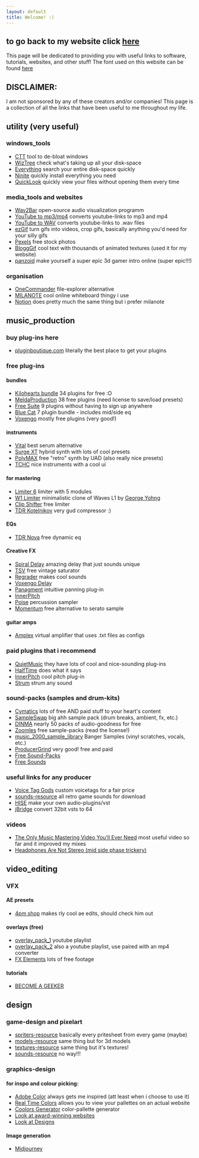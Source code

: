 ```yaml
---
layout: default
title: Welcome! :)
---
```

## to go back to my website click [here](https://monkemanmatt.webflow.io/) 

This page will be dedicated to providing you with useful links to software, tutorials, websites, and other stuff!
The font used on this website can be found [here](https://github.com/IdreesInc/Minecraft-Font/tree/main)



## DISCLAIMER: 
I am not sponsored by any of these creators and/or companies! 
This page is a collection of all the links that have been useful to me throughout my life.



## utility (very useful)
### windows_tools
- [CTT](https://github.com/ChrisTitusTech/winutil) tool to de-bloat windows
- [WizTree](https://www.diskanalyzer.com/) check what's taking up all your disk-space
- [Everything](https://www.voidtools.com/downloads/) search your entire disk-space quickly
- [Ninite](https://ninite.com/) quickly install everything you need
- [QuickLook](https://apps.microsoft.com/detail/9nv4bs3l1h4s?hl=en-us&gl=US) quickly view your files without opening them every time


### media_tools and websites
- [Wav2Bar](https://picorims.github.io/wav2bar-website/) open-source audio visualization programm 
- [YouTube to mp3/mp4](https://de.convert2mp3.club/index_13.html) converts youtube-links to mp3 and mp4
- [YouTube to WAV](https://yttowav.com/) converts youtube-links to .wav files
- [ezGif](https://ezgif.com/) turn gifs into videos, crop gifs, basically anything you'd need for your silly gifs
- [Pexels](https://www.pexels.com/) free stock photos
- [BloggGif](https://en.bloggif.com/text) cool text with thousands of animated textures (used it for my website)
- [panzoid](https://panzoid.com/creations) make yourself a super epic 3d gamer intro online (super epic!!!)


### organisation
- [OneCommander](https://www.onecommander.com/) file-explorer alternative
- [MILANOTE](https://www.milanote.com/refer/rcFNN4goXqxcauIRUX) cool online whiteboard thingy i use
- [Notion](https://www.notion.com/product) does pretty much the same thing but i prefer milanote




## music_production 
### buy plug-ins here
- [pluginboutique.com](https://www.pluginboutique.com/) literally the best place to get your plugins

### free plug-ins 
#### bundles
  - [Kilohearts bundle](https://kilohearts.com/products/kilohearts_essentials) 34 plugins for free :O
  - [MeldaProduction](https://www.meldaproduction.com/MFreeFXBundle) 38 free plugins (need license to save/load presets)
  - [Free Suite](https://www.vennaudio.com/free-suite/) 9 plugins without having to sign up anywhere
  - [Blue Cat](https://www.bluecataudio.com/Products/Bundle_FreewarePack/) 7 plugin bundle - includes mid/side eq
  - [Voxengo](https://www.voxengo.com) mostly free plugins (very good!)

#### instruments
  - [Vital](https://vital.audio/) best serum alternative
  - [Surge XT](https://surge-synthesizer.github.io/) hybrid synth with lots of cool presets
  - [PolyMAX](https://www.uaudio.com/products/polymax-synth) free "retro" synth by UAD (also really nice presets)
  - [TCHC](https://thecrowhillcompany.com/vaults/) nice instruments with a cool ui

#### for mastering
  - [Limiter 6](https://www.tokyodawn.net/vladg-limiter-n6/https://www.tokyodawn.net/vladg-limiter-n6/) limiter with 5 modules
  - [W1 Limiter](https://www.yohng.com/software/w1limit.html) minimalistic clone of Waves L1 by [George Yohng](https://www.youtube.com/gyohng)
  - [Clip Shifter](https://lvcaudio.com/plugins/clipshifter/) free limiter
  - [TDR Kotelnikov](https://www.tokyodawn.net/tdr-kotelnikov/) very gud compressor :)

#### EQs
  - [TDR Nova](https://www.tokyodawn.net/tdr-nova/) free dynamic eq

#### Creative FX
  - [Spiral Delay](https://www.davisynth.com/product/spiral-delay/) amazing delay that just sounds unique
  - [TSV](https://wavearts.com/products/plugins/tube-saturator-vintage/) free vintage saturator
  - [Regrader](https://www.igorski.nl/download/regrader) makes cool sounds
  - [Voxengo Delay](https://www.voxengo.com/product/sounddelay/)
  - [Panagment](https://www.auburnsounds.com/products/Panagement.html) intuitive panning plug-in
  - [InnerPitch](https://www.auburnsounds.com/products/InnerPitch.html)
  - [Poise](https://www.onesmallclue.com/) percussion sampler
  - [Momentum](https://www.bigfishaudio.com/momentum.html) free alternative to serato sample

#### guitar amps
  - [Amplex](https://nalexplugins.blogspot.com/2024/11/amplex-multiamp.html) virtual amplifier that uses .txt files as configs

### paid plugins that i recommend
- [QuietMusic](https://quietmusic.eu/) they have lots of cool and nice-sounding plug-ins
- [HalfTime](https://www.cableguys.com/halftime) does what it says
- [InnerPitch](https://www.auburnsounds.com/products/InnerPitch.html) cool pitch plug-in
- [Strum](https://lese.io/plugin/strum/) strum any sound

### sound-packs (samples and drum-kits)
- [Cymatics](https://cymatics.fm/free-download-vault/) lots of free AND paid stuff to your heart's content
- [SampleSwap](https://sampleswap.org/filebrowser-new.php) big ahh sample pack (drum breaks, ambient, fx, etc.)
- [DINMA](https://www.officialdinma.com/shop) nearly 50 packs of audio-goodness for free
- [Zoomles](https://www.youtube.com/@zoomelssamples3267) free sample-packs (read the license!)
- [music_2000_sample_library](https://soundpacks.com/free-sound-packs/music-2000-sample-library/) Banger Samples (vinyl scratches, vocals, etc.)
- [ProducerGrind](https://producergrind.com/collections/free-packs) very good! free and paid 
- [Free Sound-Packs](https://soundpacks.com)
- [Free Sounds](https://freesound.org/)

### useful links for any producer
- [Voice Tag Gods](https://www.voicetaggods.com/) custom voicetags for a fair price
- [sounds-resource](https://www.sounds-resource.com/) all retro game sounds for download
- [HISE](https://github.com/christophhart/HISE) make your own audio-plugins/vst
- [jBridge](https://jstuff.wordpress.com/jbridge/) convert 32bit vsts to 64

### videos
- [The Only Music Mastering Video You’ll Ever Need](https://www.youtube.com/watch?v=M88T8jFL2uU) most useful video so far and it improved my mixes 
- [Headphones Are Not Stereo (mid side phase trickery)](https://youtu.be/uZ9WQDojQt8?si=CoLu_FVFPMAjsrnk)




## video_editing 
### VFX
#### AE presets
- [4pm shop](https://payhip.com/4pmvfx) makes rly cool ae edits, should check him out

#### overlays (free)
- [overlay_pack_1](https://www.youtube.com/watch?v=ORa5wLF6Hr0&list=PLLY3ahhBZ3dZEIRMoBovjbu5OAKq1SWuG) youtube playlist
- [overlay_pack_2](https://www.youtube.com/watch?v=Hg9b2GwlVk4&list=PL9OdMIUuBl3b4II-9uRtLX6ASkUoAtc0t) also a youtube playlist, use paired with an mp4 converter 
- [FX Elements](https://www.fxelements.com/guide/free-videos-overlays) lots of free footage

#### tutorials
- [BECOME A GEEKER](https://youtu.be/pQDpxspELcI?si=HNwLAxUBrEFe7y5P)




## design 
### game-design and pixelart
- [spriters-resource](https://www.spriters-resource.com/) basically every pritesheet from every game (maybe)
- [models-resource](https://www.models-resource.com/) same thing but for 3d models
- [textures-resource](https://www.textures-resource.com/) same thing but it's textures!
- [sounds-resource](https://www.sounds-resource.com/) no way!!! 


### graphics-design
#### for inspo and colour picking: 
- [Adobe Color](https://color.adobe.com/explore) always gets me inspired (att least when i choose to use it)
- [Real Time Colors](https://www.realtimecolors.com/) allows you to view your pallettes on an actual website 
- [Coolors Generator](https://coolors.co/540d6e-ee4266-ffd23f-f3fcf0-1f271b) color-pallette generator
- [Look at award-winning websites](https://www.awwwards.com/websites/)
- [Look at Designs](https://dribbble.com/)

#### Image generation
- [Midjourney](https://www.midjourney.com/home)

